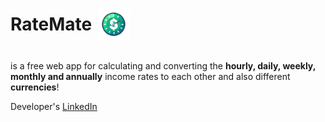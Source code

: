 <a href="your-link-here" style="display: flex; align-items: center; text-decoration: none; color: inherit;">
  <h1 style="display: flex; align-items: center; gap: 10px;">
    RateMate
    <img src="./public/RateMateLogo.png" width="50" height="50" alt="Rate Mate Logo">
  </h1>
</a>



 is a free web app for calculating and converting the **hourly, daily, weekly, monthly and annually** income rates to each other and also different **currencies**!

Developer's [LinkedIn](https://www.linkedin.com/in/usame-kilicbay/)